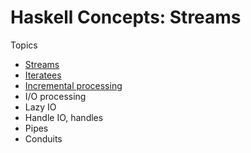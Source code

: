 # Haskell Concepts: Streams

Topics
  - [Streams](./streams/streams.md)
  - [Iteratees](./streams/iteratees.md)
  - [Incremental processing](incremental-processing.md)
  - I/O processing
  - Lazy IO
  - Handle IO, handles
  - Pipes
  - Conduits
